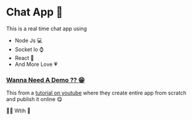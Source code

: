 # Chat App 💬

This is a real time chat app using

* Node Js 💻
* Socket Io ⌚
* React 🌟
* And More Love 💗



### <a href="https://realtime-chatapp-client.netlify.app/">Wanna Need A Demo ?? 😁</a>



This from a <a href="https://www.youtube.com/watch?v=ZwFA3YMfkoc">tutorial on youtube</a> where they create entire app from scratch and publish it online 😋



👨‍💻 Wtih 🐛


